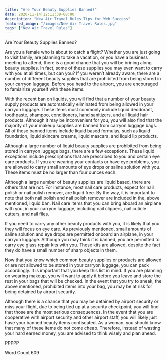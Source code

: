```yaml
---
title: "Are Your Beauty Supplies Banned?"
date: 2020-11-14T12:11:38-08:00
description: "New Air Travel Rules Tips for Web Success"
featured_image: "/images/New Air Travel Rules.jpg"
tags: ["New Air Travel Rules"]
---
```


Are Your Beauty Supplies Banned?

Are you a female who is about to catch a flight?  Whether you are just going to visit family, are planning to take a vacation, or you have a business meeting to attend, there is a good chance that you will be brining along beauty supplies. In fact, some of these supplies you may even want to carry with you at all times, but can you?  If you weren’t already aware, there are a number of different beauty supplies that are prohibited from being stored in your carryon luggage. Before you head to the airport, you are encouraged to famialrize yourself with these items.  

With the recent ban on liquids, you will find that a number of your beauty supply products are automatically eliminated from being allowed in your carryon luggage.  These items most commonly include liquid deodorant, toothpaste, shampoo, conditioners, hand sanitizers, and all liquid hair products.  Although it may be inconvenient for you, you will also find that the majority of your makeup supplies are banned from carryon luggage bags.  All of these banned items include liquid based formulas, such as liquid foundation, liquid skincare creams, liquid mascara, and liquid lip products.  

Although a large number of liquid beauty supplies are prohibited from being stored in carryon luggage bags, there are a few exceptions.  These liquid exceptions include prescriptions that are prescribed to you and certain eye care products.  If you are wearing your contacts or have eye problems, you are allowed to carry small amounts of eye drops or saline solution with you.  These items must be no larger than four ounces each.  

Although a large number of beauty supplies are liquid based, there are others that are not.  For instance, most nail care products, expect for nail polish or nail polish remover, are liquid free.  By the way, it is important to note that both nail polish and nail polish remover are included in the, above mentioned, liquid ban. Nail care items that you can bring aboard an airplane with you, in your carryon luggage, including nail clippers, nail cuticle cutters, and nail files.  

If you need to carry any other beauty products with you, it is likely that you they will focus on eye care. As previously mentioned, small amounts of saline solution and eye drops are permitted onboard an airplane, in your carryon luggage.  Although you may think it is banned, you are permitted to carry eye glass repair kits with you. These kits are allowed, despite the fact they do have a small number of sharp objects in them.  

Now that you know which common beauty supplies or products are allowed or are not allowed to be stored in your carryon luggage, you can pack accordingly.  It is important that you keep this list in mind. If you are planning on wearing makeup, you will want to apply it before you leave and store the rest in your bags that will be checked. In the event that you try to sneak, the above mentioned, prohibited items into your bag, you may be at risk for being detained by airport security.  

Although there is a chance that you may be detained by airport security or miss your flight, due to being tied up at a security checkpoint, you will find that those are the most serious consequences. In the event that you are cooperative with airport security and other airport staff, you will likely just have your banned beauty items confiscated.  As a woman, you should know that many of these items do not come cheap. Therefore, instead of wasting your hard earned money, you are advised to think wisely and plan ahead.

PPPPP

Word Count 609

